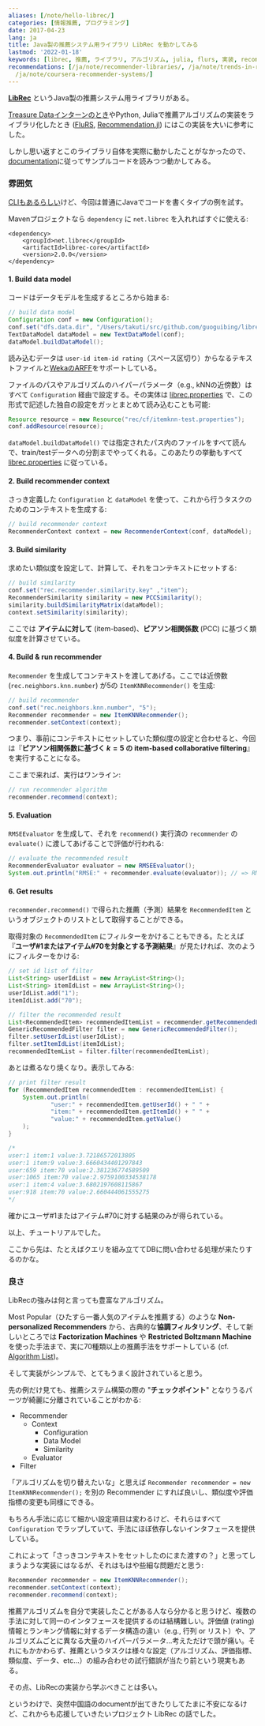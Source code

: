 ```yaml
---
aliases: [/note/hello-librec/]
categories: [情報推薦, プログラミング]
date: 2017-04-23
lang: ja
title: Java製の推薦システム用ライブラリ LibRec を動かしてみる
lastmod: '2022-01-18'
keywords: [librec, 推薦, ライブラリ, アルゴリズム, julia, flurs, 実装, recommendation, プロジェクト, 思い返す]
recommendations: [/ja/note/recommender-libraries/, /ja/note/trends-in-real-world-recommender-systems-2017/,
  /ja/note/coursera-recommender-systems/]
---
```


**[LibRec](http://www.librec.net/)** というJava製の推薦システム用ライブラリがある。

[Treasure Dataインターンのとき](/note/td-intern-2016)やPython, Juliaで推薦アルゴリズムの実装をライブラリ化したとき ([FluRS](/note/flurs), [Recommendation.jl](/note/recommendation-julia)) にはこの実装を大いに参考にした。

しかし思い返すとこのライブラリ自体を実際に動かしたことがなかったので、[documentation](http://wiki.librec.net/doku.php?id=introduction)に従ってサンプルコードを読みつつ動かしてみる。

### 雰囲気

[CLIもあるらしい](http://wiki.librec.net/doku.php?id=CLIWalkthrough)けど、今回は普通にJavaでコードを書くタイプの例を試す。

Mavenプロジェクトなら `dependency` に `net.librec` を入れればすぐに使える:

```
<dependency>
    <groupId>net.librec</groupId>
    <artifactId>librec-core</artifactId>
    <version>2.0.0</version>
</dependency>
```

#### 1. Build data model

コードはデータモデルを生成するところから始まる:

```java
// build data model
Configuration conf = new Configuration();
conf.set("dfs.data.dir", "/Users/takuti/src/github.com/guoguibing/librec/data");
TextDataModel dataModel = new TextDataModel(conf);
dataModel.buildDataModel();
```

読み込むデータは `user-id item-id rating`（スペース区切り）からなるテキストファイルと[WekaのARFF](http://www.cs.waikato.ac.nz/ml/weka/arff.html)をサポートしている。

ファイルのパスやアルゴリズムのハイパーパラメータ（e.g., kNNの近傍数）はすべて `Configuration` 経由で設定する。その実体は [librec.properties](https://github.com/guoguibing/librec/blob/18176ed41027348ee2187d8686a1b2c0d4d39277/conf/librec.properties) で、この形式で記述した独自の設定をガッとまとめて読み込むことも可能:

```java
Resource resource = new Resource("rec/cf/itemknn-test.properties");
conf.addResource(resource);
```

`dataModel.buildDataModel()` では指定されたパス内のファイルをすべて読んで、train/testデータへの分割までやってくれる。このあたりの挙動もすべて [librec.properties](https://github.com/guoguibing/librec/blob/18176ed41027348ee2187d8686a1b2c0d4d39277/conf/librec.properties) に従っている。

#### 2. Build recommender context

さっき定義した `Configuration` と `dataModel` を使って、これから行うタスクのためのコンテキストを生成する:

```java
// build recommender context
RecommenderContext context = new RecommenderContext(conf, dataModel);
```

#### 3. Build similarity

求めたい類似度を設定して、計算して、それをコンテキストにセットする:

```java
// build similarity
conf.set("rec.recommender.similarity.key" ,"item");
RecommenderSimilarity similarity = new PCCSimilarity();
similarity.buildSimilarityMatrix(dataModel);
context.setSimilarity(similarity);
```

ここでは **アイテムに対して** (item-based)、**ピアソン相関係数** (PCC) に基づく類似度を計算させている。

#### 4. Build & run recommender

`Recommender` を生成してコンテキストを渡してあげる。ここでは近傍数 (`rec.neighbors.knn.number`) が5の `ItemKNNRecommender()` を生成:

```java
// build recommender
conf.set("rec.neighbors.knn.number", "5");
Recommender recommender = new ItemKNNRecommender();
recommender.setContext(context);
```

つまり、事前にコンテキストにセットしていた類似度の設定と合わせると、今回は『**ピアソン相関係数に基づく $k=5$ の item-based collaborative filtering**』を実行することになる。

ここまで来れば、実行はワンライン:

```java
// run recommender algorithm
recommender.recommend(context);
```

#### 5. Evaluation

`RMSEEvaluator` を生成して、それを `recommend()` 実行済の `recommender` の `evaluate()` に渡してあげることで評価が行われる:

```java
// evaluate the recommended result
RecommenderEvaluator evaluator = new RMSEEvaluator();
System.out.println("RMSE:" + recommender.evaluate(evaluator)); // => RMSE:0.8352805769243591
```

#### 6. Get results

`recommender.recommend()` で得られた推薦（予測）結果を `RecommendedItem` というオブジェクトのリストとして取得することができる。

取得対象の `RecommendedItem` にフィルターをかけることもできる。たとえば『**ユーザ#1またはアイテム#70を対象とする予測結果**』が見たければ、次のようにフィルターをかける:

```java
// set id list of filter
List<String> userIdList = new ArrayList<String>();
List<String> itemIdList = new ArrayList<String>();
userIdList.add("1");
itemIdList.add("70");

// filter the recommended result
List<RecommendedItem> recommendedItemList = recommender.getRecommendedList();
GenericRecommendedFilter filter = new GenericRecommendedFilter();
filter.setUserIdList(userIdList);
filter.setItemIdList(itemIdList);
recommendedItemList = filter.filter(recommendedItemList);
```

あとは煮るなり焼くなり。表示してみる:

```java
// print filter result
for (RecommendedItem recommendedItem : recommendedItemList) {
    System.out.println(
            "user:" + recommendedItem.getUserId() + " " +
            "item:" + recommendedItem.getItemId() + " " +
            "value:" + recommendedItem.getValue()
    );
}

/*
user:1 item:1 value:3.72186572013805
user:1 item:9 value:3.6660434401297843
user:659 item:70 value:2.381236774589509
user:1065 item:70 value:2.9759100334538178
user:1 item:4 value:3.6802197608115867
user:918 item:70 value:2.660444061555275
*/
```

確かにユーザ#1またはアイテム#70に対する結果のみが得られている。

以上、チュートリアルでした。

ここから先は、たとえばクエリを組み立ててDBに問い合わせる処理が来たりするのかな。

### 良さ

LibRecの強みは何と言っても豊富なアルゴリズム。

Most Popular（ひたすら一番人気のアイテムを推薦する）のような **Non-personalized Recommenders** から、古典的な**協調フィルタリング**、そして新しいところでは **Factorization Machines** や **Restricted Boltzmann Machine** を使った手法まで、実に70種類以上の推薦手法をサポートしている (cf. [Algorithm List](http://wiki.librec.net/doku.php?id=AlgorithmList))。

そして実装がシンプルで、とてもうまく設計されていると思う。

先の例だけ見ても、推薦システム構築の際の "**チェックポイント**" となりうるパーツが綺麗に分離されていることがわかる:

- Recommender
	- Context
		- Configuration
		- Data Model
		- Similarity
	- Evaluator
- Filter

「アルゴリズムを切り替えたいな」と思えば `Recommender recommender = new ItemKNNRecommender();` を別の Recommender にすれば良いし、類似度や評価指標の変更も同様にできる。

もちろん手法に応じて細かい設定項目は変わるけど、それらはすべて `Configuration` でラップしていて、手法にほぼ依存しないインタフェースを提供している。

これによって「さっきコンテキストをセットしたのにまた渡すの？」と思ってしまうような実装にはなるが、それはもはや些細な問題だと思う:

```java
Recommender recommender = new ItemKNNRecommender();
recommender.setContext(context);
recommender.recommend(context);
```

推薦アルゴリズムを自分で実装したことがある人なら分かると思うけど、複数の手法に対して同一のインタフェースを提供するのは結構難しい。評価値 (rating) 情報とランキング情報に対するデータ構造の違い（e.g., 行列 or リスト）や、アルゴリズムごとに異なる大量のハイパーパラメータ…考えただけで頭が痛い。それにもかかわらず、推薦というタスクは様々な設定（アルゴリズム、評価指標、類似度、データ、etc...）の組み合わせの試行錯誤が当たり前という現実もある。

その点、LibRecの実装から学ぶべきことは多い。

というわけで、突然中国語のdocumentが出てきたりしてたまに不安になるけど、これからも応援していきたいプロジェクト LibRec の話でした。